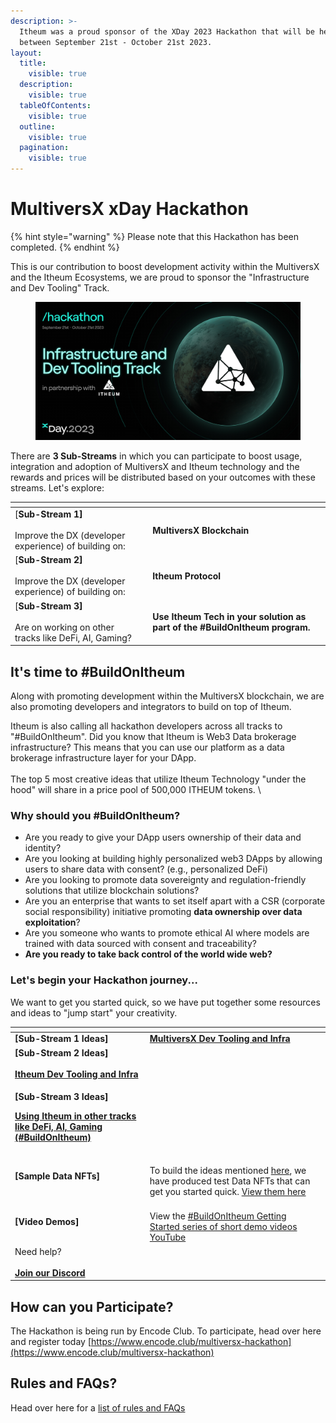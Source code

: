 ```yaml
---
description: >-
  Itheum was a proud sponsor of the XDay 2023 Hackathon that will be held
  between September 21st - October 21st 2023.
layout:
  title:
    visible: true
  description:
    visible: true
  tableOfContents:
    visible: true
  outline:
    visible: true
  pagination:
    visible: true
---
```


# MultiversX xDay Hackathon

{% hint style="warning" %}
Please note that this Hackathon has been completed.&#x20;
{% endhint %}

This is our contribution to boost development activity within the MultiversX and the Itheum Ecosystems, we are proud to sponsor the "Infrastructure and Dev Tooling" Track.&#x20;

<figure><img src="../../../.gitbook/assets/image (4) (1).png" alt="" width="563"><figcaption></figcaption></figure>

There are **3 Sub-Streams** in which you can participate to boost usage, integration and adoption of MultiversX and Itheum technology and the rewards and prices will be distributed based on your outcomes with these streams. Let's explore:

<table data-view="cards"><thead><tr><th></th><th></th><th></th></tr></thead><tbody><tr><td>[<strong>Sub-Stream 1]</strong><br><br>Improve the DX (developer experience) of building on:</td><td></td><td><strong>MultiversX Blockchain</strong></td></tr><tr><td>[<strong>Sub-Stream 2]</strong><br><br>Improve the DX (developer experience) of building on:</td><td></td><td><strong>Itheum Protocol</strong></td></tr><tr><td>[<strong>Sub-Stream 3]</strong><br><br>Are on working on other tracks like DeFi, AI, Gaming? </td><td></td><td><strong>Use Itheum Tech in your solution as part of the #BuildOnItheum program.</strong></td></tr></tbody></table>

## It's time to #BuildOnItheum

Along with promoting development within the MultiversX blockchain, we are also promoting developers and integrators to build on top of Itheum.

Itheum is also calling all hackathon developers across all tracks to "#BuildOnItheum". Did you know that Itheum is Web3 Data brokerage infrastructure? This means that you can use our platform as a data brokerage infrastructure layer for your DApp.\
\
The top 5 most creative ideas that utilize Itheum Technology "under the hood" will share in a price pool of 500,000 ITHEUM tokens. \


### Why should you #BuildOnItheum?

* Are you ready to give your DApp users ownership of their data and identity?&#x20;
* Are you looking at building highly personalized web3 DApps by allowing users to share data with consent? (e.g., personalized DeFi)
* Are you looking to promote data sovereignty and regulation-friendly solutions that utilize blockchain solutions?
* Are you an enterprise that wants to set itself apart with a CSR (corporate social responsibility) initiative promoting **data ownership over data exploitation**?
* Are you someone who wants to promote ethical AI where models are trained with data sourced with consent and traceability?
* **Are you ready to take back control of the world wide web?**



### Let's begin your Hackathon journey...

We want to get you started quick, so we have put together some resources and ideas to "jump start" your creativity.

<table data-view="cards"><thead><tr><th></th><th></th><th></th></tr></thead><tbody><tr><td><strong>[Sub-Stream 1 Ideas]</strong><br></td><td><a href="project-ideas-greater-than-multiversx-dev-tooling-and-infra.md"><strong>MultiversX Dev Tooling and Infra</strong></a></td><td></td></tr><tr><td><strong>[Sub-Stream 2 Ideas]</strong><br><br><a href="project-ideas-greater-than-itheum.md#dev-tooling-and-infrastructure"><strong>Itheum Dev Tooling and Infra</strong></a></td><td></td><td></td></tr><tr><td><p><strong>[Sub-Stream 3 Ideas]</strong><br></p><p><a href="project-ideas-greater-than-itheum.md#dev-tooling-and-infrastructure"><strong>Using Itheum in other tracks like DeFi, AI, Gaming (#BuildOnItheum)</strong></a></p></td><td></td><td></td></tr><tr><td><strong>[Sample Data NFTs]</strong></td><td><br>To build the ideas mentioned <a href="project-ideas-greater-than-itheum.md">here</a>, we have produced test Data NFTs that can get you started quick. <a href="test-data-nft-catalog.md">View them here</a></td><td></td></tr><tr><td><strong>[Video Demos]</strong></td><td><br>View the <a href="https://www.youtube.com/playlist?list=PLeVulopzafjPPRIgi3kwCp4URT6PgbT8B">#BuildOnItheum Getting Started series of short demo videos YouTube</a></td><td></td></tr><tr><td>Need help?<br><br><a href="../../../developers/tech-support-discord/"><strong>Join our Discord</strong></a></td><td></td><td></td></tr></tbody></table>

## How can you Participate?

The Hackathon is being run by Encode Club. To participate, head over here and register today [https://www.encode.club/multiversx-hackathon](https://www.encode.club/multiversx-hackathon)



## Rules and FAQs?

Head over here for a [list of rules and FAQs](https://www.encode.club/multiversx-hackathon#block-yui\_3\_17\_2\_1\_1694526850047\_39820)
